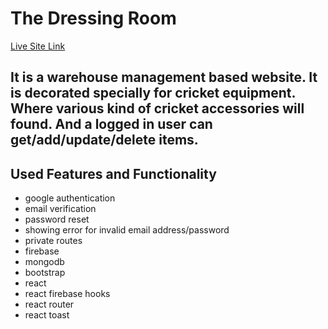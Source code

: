 # The Dressing Room

[Live Site Link](https://the-dressing-room.web.app/)


## It is a warehouse management based website. It is decorated specially for cricket equipment. Where various kind of cricket accessories will found. And a logged in user can get/add/update/delete items.


## Used Features and Functionality
* google authentication
* email verification
* password reset
* showing error for invalid email address/password
* private routes
* firebase
* mongodb
* bootstrap
* react
* react firebase hooks
* react router
* react toast